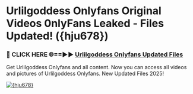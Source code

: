 # Urlilgoddess Onlyfans Original Videos 0nlyFans Leaked - Files Updated! ({hju678})

<h3>🔴 CLICK HERE 🌐==►► <a href="https://tinyurl.com/ms9xzufz" rel="nofollow">Urlilgoddess Onlyfans Updated Files</a></h3>

Get Urlilgoddess Onlyfans and all content. Now you can access all videos and pictures of Urlilgoddess Onlyfans. New Updated Files 2025!

[![{hju678}](https://i.imgur.com/PQ7UWWw.gif)](https://tinyurl.com/ms9xzufz)